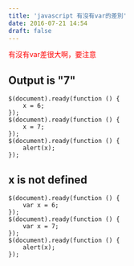 ```yaml
---
title: 'javascript 有沒有var的差別'
date: 2016-07-21 14:54
draft: false
---
```

<p style="color:red">有沒有var差很大啊，要注意</p>

## Output is "7"
```
$(document).ready(function () {
    x = 6;
});
$(document).ready(function () {
    x = 7;
});
$(document).ready(function () {
    alert(x);
});
```


## x is not defined
```
$(document).ready(function () {
    var x = 6;
});
$(document).ready(function () {
    var x = 7;
});
$(document).ready(function () {
    alert(x);
});
```
